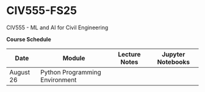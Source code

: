 # CIV555-FS25
CIV555 - ML and AI for Civil Engineering

**Course Schedule**

|Date          |Module       |Lecture Notes    |Jupyter Notebooks   |
|---------------|-------------|-----------------|--------------------|
|August 26      |Python Programming Environment | 
